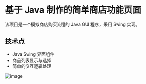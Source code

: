 # 基于 Java 制作的简单商店功能页面

该项目是一个模拟商店购买流程的 Java GUI 程序，采用 Swing 实现。

## 技术点
- Java Swing 界面组件
- 商品列表显示与选择
- 简单的交互逻辑处理

![image](https://github.com/user-attachments/assets/83a2cd3a-6cbe-4b91-815f-e27e869d06d9)
